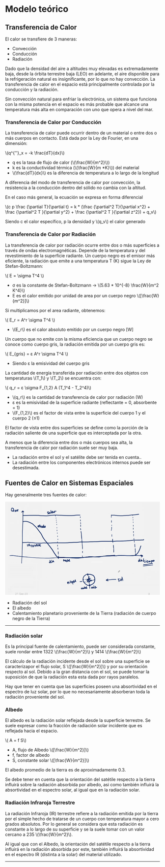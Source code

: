 Modelo teórico
==============

Transferencia de Calor
----------------------

El calor se transfiere de 3 maneras:

*   Convección
*   Conducción
*   Radiación

Dado que la densidad del aire a altitudes muy elevadas es extremadamente baja, desde la órbita terrestre baja (LEO) en adelante, el aire disponible para la refrigeración natural es insignificante, por lo que no hay convección. La transferencia de calor en el espacio está principalmente controlada por la conducción y la radiación.

Sin convección natural para enfriar la electrónica, un sistema que funciona con la misma potencia en el espacio es más probable que alcance una temperatura más alta en comparación con uno que opera a nivel del mar.

### Transferencia de Calor por Conducción

La transferencia de calor puede ocurrir dentro de un material o entre dos o más cuerpos en contacto. Está dada por la Ley de Fourier, en una dimensión:

\\(q^{''}_x = -k \frac{dT}{dx}\\)

*   q es la tasa de flujo de calor (\\(\frac{W}{m^2}\\))
*   k es la conductividad térmica (\\(\frac{W}{m *K}\\)) del material
*   \\(\frac{dT}{dx}\\) es la diferencia de temperatura a lo largo de la longitud

A diferencia del modo de transferencia de calor por convección, la resistencia a la conducción dentro del sólido no cambia con la altitud.

En el caso más general, la ecuación se expresa en forma diferencial

\\(c p \frac {\partial T}{\partial t} = k * (\frac {\partial^2 T}{\partial x^2} + \frac {\partial^2 T }{\partial y^2}  + \frac {\partial^2 T }{\partial z^2}) + q_v\\)

Siendo c el calor específico, p la densidad y \\(q_v\\) el calor generado

### Transferencia de Calor por Radiación

La transferencia de calor por radiación ocurre entre dos o más superficies a través de ondas electromagnéticas. Depende de la temperatura y del revestimiento de la superficie radiante.
Un cuerpo negro es el emisor más eficiente, la radiación que emite a una temperatura T (K) sigue la Ley de Stefan-Boltzmann:

\\( E = \sigma T^4 \\)

*   σ es la constante de Stefan-Boltzmann -> \\(5.63 * 10^{-8} \frac{W}{m^2 K^4}\\)
*   E es el calor emitido por unidad de area por un cuerpo negro \\([\frac{W}{m^2}]\\)

Si multiplicamos por el area radiante, obtenemos:

\\( E_r = A^r \sigma T^4 \\)

*  \\(E_r\\) es el calor absoluto emitido por un cuerpo negro [W]

Un cuerpo que no emite con la misma eficiencia que un cuerpo negro se conoce como cuerpo gris, la radiación emitida por un cuerpo gris es:

\\( E_{gris} = ε A^r \sigma T^4 \\)

*  Siendo ε la emisividad del cuerpo gris

La cantidad de energía transferida por radiación entre dos objetos con temperaturas \\(T_1\\) y \\(T_2\\) se encuentra con:

\\( q_r = ε \sigma F_{1,2} A (T_1^4 - T_2^4)\\)

*   \\(q_r\\) es la cantidad de transferencia de calor por radiación (W)
*   ε es la emisividad de la superficie radiante (reflectante = 0, absorbente = 1)
*   \\(F_{1,2}\\) es el factor de vista entre la superficie del cuerpo 1 y el cuerpo 2 (≤1)

El factor de vista entre dos superficies se define como la porción de la radiación saliente de una superficie que es interceptada por la otra.

A menos que la diferencia entre dos o más cuerpos sea alta, la transferencia de calor por radiación suele ser muy baja.

*   La radiación entre el sol y el satélite debe ser tenida en cuenta..
*   La radiación entre los componentes electrónicos internos puede ser desestimada.

Fuentes de Calor en Sistemas Espaciales
---------------------------------------

Hay generalmente tres fuentes de calor:

![](images/image3.png)

*   Radiación del sol
*   El albedo
*   Calentamiento planetario proveniente de la Tierra (radiación de cuerpo negro de la Tierra)

* * *

### Radiación solar

Es la principal fuente de calentamiento, puede ser considerada constante, suele rondar entre 1322 \\(\frac{W}{m^2}\\) y 1414 \\(\frac{W}{m^2}\\)

El cálculo de la radiación incidente desde el sol sobre una superficie se caracterizapor el flujo solar, S \\([\frac{W}{m^2}]\\) y por su orientación respecto al sol.
Debido a la gran distancia con el sol, se puede tomar la suposición de que la radiación esta esta dada por rayos paralelos.

Hay que tener en cuenta que las superficies poseen una absortividad en el espectro de luz solar, por lo que no necesariamente absorberan toda la radiación proveniente del sol.

### Albedo

El albedo es la radiación solar reflejada desde la superficie terrestre. Se suele expresar como la fracción de radiación solar incidente que es reflejada hacia el espacio.

\\( A = f S\\)

* A, flujo de Albedo \\([\frac{W}{m^2}]\\)
* f, factor de albedo
* S, constante solar \\([\frac{W}{m^2}]\\)

El albedo promedio de la tierra es de aproximadamente 0.3.

Se debe tener en cuenta que la orientación del satétile respecto a la tierra influirá sobre la radiación absorbida por albedo, asi como también influirá la absortividad en el espectro solar, al igual que en la radiación solar.

### Radiación Infraroja Terrestre

La radiación Infraroja (IR) terrestre refiere a la radiación emitida por la tierra por el simple hecho de tratarse de un cuerpo con temperatura mayor a cero grados absolutos. Por lo general se considera que esta radiación es constante a lo largo de su superficie y se la suele tomar con un valor cercano a 235 \\(\frac{W}{m^2}\\).

Al igual que con el Albedo, la orientación del satétile respecto a la tierra influirá en la radiación absorbida por este, también influirá la absortividad en el espectro IR (distinta a la solar) del material utilizado.

* * *